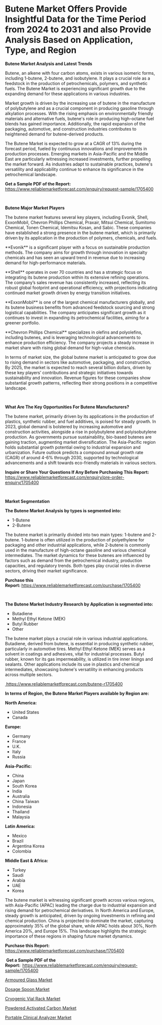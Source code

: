<p><h1>Butene Market Offers Provide Insightful Data for the Time Period from 2024 to 2031 and also Provide Analysis Based on Application, Type, and Region</h1></p><p><strong>Butene Market Analysis and Latest Trends</strong></p>
<p><p>Butene, an alkene with four carbon atoms, exists in various isomeric forms, including 1-butene, 2-butene, and isobutylene. It plays a crucial role as a feedstock in the production of petrochemicals, polymers, and synthetic fuels. The Butene Market is experiencing significant growth due to the expanding demand for these applications in various industries.</p><p>Market growth is driven by the increasing use of butene in the manufacture of polybutylene and as a crucial component in producing gasoline through alkylation processes. With the rising emphasis on environmentally friendly materials and alternative fuels, butene's role in producing high-octane fuel blends has gained importance. Additionally, the rapid expansion of the packaging, automotive, and construction industries contributes to heightened demand for butene-derived products.</p><p>The Butene Market is expected to grow at a CAGR of 13% during the forecast period, fueled by continuous innovations and improvements in production processes. Emerging markets in Asia-Pacific and the Middle East are particularly witnessing increased investments, further propelling the market forward. As industries adapt to sustainable practices, butene's versatility and applicability continue to enhance its significance in the petrochemical landscape.</p></p>
<p><strong>Get a Sample PDF of the Report:&nbsp;</strong> <a href="https://www.reliablemarketforecast.com/enquiry/request-sample/1705400?utm_campaign=1108&utm_medium=2&utm_source=Github&utm_content=ia&utm_term=07112024&utm_id=butene">https://www.reliablemarketforecast.com/enquiry/request-sample/1705400</a></p>
<p>&nbsp;</p>
<p><strong>Butene Major Market Players</strong></p>
<p><p>The butene market features several key players, including Evonik, Shell, ExxonMobil, Chevron Phillips Chemical, Praxair, Mitsui Chemical, Sumitomo Chemical, Tonen Chemical, Idemitsu Kosan, and Sabic. These companies have established a strong presence in the butene market, which is primarily driven by its application in the production of polymers, chemicals, and fuels.</p><p>**Evonik** is a significant player with a focus on sustainable production methods. The company aims for growth through innovation in specialty chemicals and has seen an upward trend in revenue due to increasing demand for high-performance materials. </p><p>**Shell** operates in over 70 countries and has a strategic focus on integrating its butene production within its extensive refining operations. The company’s sales revenue has consistently increased, reflecting its robust global footprint and operational efficiency, with projections indicating continued market growth driven by energy transition initiatives.</p><p>**ExxonMobil** is one of the largest chemical manufacturers globally, and its butene business benefits from advanced feedstock sourcing and strong logistical capabilities. The company anticipates significant growth as it continues to invest in expanding its petrochemical facilities, aiming for a greener portfolio.</p><p>**Chevron Phillips Chemical** specializes in olefins and polyolefins, including butenes, and is leveraging technological advancements to enhance production efficiency. The company projects a steady increase in market share with rising global demand for high-value chemicals.</p><p>In terms of market size, the global butene market is anticipated to grow due to rising demand in sectors like automotive, packaging, and construction. By 2025, the market is expected to reach several billion dollars, driven by these key players’ contributions and strategic initiatives towards sustainability and innovation. Revenue figures for these companies show substantial growth patterns, reflecting their strong positions in a competitive landscape.</p></p>
<p>&nbsp;</p>
<p><strong>What Are The Key Opportunities For Butene Manufacturers?</strong></p>
<p><p>The butene market, primarily driven by its applications in the production of plastics, synthetic rubber, and fuel additives, is poised for steady growth. In 2023, global demand is bolstered by increasing automotive and construction activities, alongside a rise in polybutylene and polyisobutylene production. As governments pursue sustainability, bio-based butenes are gaining traction, augmenting market diversification. The Asia-Pacific region holds substantial growth potential owing to industrial expansion and urbanization. Future outlook predicts a compound annual growth rate (CAGR) of around 4-6% through 2030, supported by technological advancements and a shift towards eco-friendly materials in various sectors.</p></p>
<p><strong>Inquire or Share Your Questions If Any Before Purchasing This Report:</strong> <a href="https://www.reliablemarketforecast.com/enquiry/pre-order-enquiry/1705400?utm_campaign=1108&utm_medium=2&utm_source=Github&utm_content=ia&utm_term=07112024&utm_id=butene">https://www.reliablemarketforecast.com/enquiry/pre-order-enquiry/1705400</a></p>
<p>&nbsp;</p>
<p><strong>Market Segmentation</strong></p>
<p><strong>The Butene Market Analysis by types is segmented into:</strong></p>
<p><ul><li>1-Butene</li><li>2-Butene</li></ul></p>
<p><p>The butene market is primarily divided into two main types: 1-butene and 2-butene. 1-butene is often utilized in the production of polyethylene for packaging and other industrial applications, while 2-butene is commonly used in the manufacture of high-octane gasoline and various chemical intermediates. The market dynamics for these butenes are influenced by factors such as demand from the petrochemical industry, production capacities, and regulatory trends. Both types play crucial roles in diverse sectors, driving their market significance.</p></p>
<p><strong>Purchase this Report:&nbsp;</strong><a href="https://www.reliablemarketforecast.com/purchase/1705400?utm_campaign=1108&utm_medium=2&utm_source=Github&utm_content=ia&utm_term=07112024&utm_id=butene">https://www.reliablemarketforecast.com/purchase/1705400</a></p>
<p>&nbsp;</p>
<p><strong>The Butene Market Industry Research by Application is segmented into:</strong></p>
<p><ul><li>Butadiene</li><li>Methyl Ethyl Ketone (MEK)</li><li>Butyl Rubber</li><li>Other</li></ul></p>
<p><p>The butene market plays a crucial role in various industrial applications. Butadiene, derived from butene, is essential in producing synthetic rubber, particularly in automotive tires. Methyl Ethyl Ketone (MEK) serves as a solvent in coatings and adhesives, vital for industrial processes. Butyl rubber, known for its gas impermeability, is utilized in tire inner linings and sealants. Other applications include its use in plastics and chemical intermediates, showcasing butene's versatility in enhancing products across multiple sectors.</p></p>
<p><a href="https://www.reliablemarketforecast.com/butene-r1705400?utm_campaign=1108&utm_medium=2&utm_source=Github&utm_content=ia&utm_term=07112024&utm_id=butene">&nbsp;https://www.reliablemarketforecast.com/butene-r1705400</a></p>
<p><strong>In terms of Region, the Butene Market Players available by Region are:</strong></p>
<p>
    <p> <strong> North America: </strong>
        <ul>
            <li>United States</li>
            <li>Canada</li>
        </ul>
        </p> 
    <p> <strong> Europe: </strong>
        <ul>
            <li>Germany</li>
            <li>France</li>
            <li>U.K.</li>
            <li>Italy</li>
            <li>Russia</li>
        </ul>
        </p> 
    <p> <strong> Asia-Pacific: </strong>
        <ul>
            <li>China</li>
            <li>Japan</li>
            <li>South Korea</li>
            <li>India</li>
            <li>Australia</li>
            <li>China Taiwan</li>
            <li>Indonesia</li>
            <li>Thailand</li>
            <li>Malaysia</li>
        </ul>
        </p> 
    <p> <strong> Latin America: </strong>
        <ul>
            <li>Mexico</li>
            <li>Brazil</li>
            <li>Argentina Korea</li>
            <li>Colombia</li>
        </ul>
        </p> 
    <p> <strong> Middle East & Africa: </strong>
        <ul>
            <li>Turkey</li>
            <li>Saudi</li>
            <li>Arabia</li>
            <li>UAE</li>
            <li>Korea</li>
        </ul>
    </p>
    </p>
<p><p>The butene market is witnessing significant growth across various regions, with Asia-Pacific (APAC) leading the charge due to industrial expansion and rising demand for petrochemical derivatives. In North America and Europe, steady growth is anticipated, driven by ongoing investments in refining and chemical production. China is projected to dominate the market, capturing approximately 35% of the global share, while APAC holds about 30%, North America 20%, and Europe 15%. This landscape highlights the strategic importance of these regions in shaping future market dynamics.</p></p>
<p><strong>Purchase this Report: </strong><a href="https://www.reliablemarketforecast.com/purchase/1705400?utm_campaign=1108&utm_medium=2&utm_source=Github&utm_content=ia&utm_term=07112024&utm_id=butene">https://www.reliablemarketforecast.com/purchase/1705400</a></p>
<p>&nbsp;<strong>Get a Sample PDF of the Report:&nbsp;&nbsp;</strong><a href="https://www.reliablemarketforecast.com/enquiry/request-sample/1705400?utm_campaign=1108&utm_medium=2&utm_source=Github&utm_content=ia&utm_term=07112024&utm_id=butene">https://www.reliablemarketforecast.com/enquiry/request-sample/1705400</a></p>
<p><strong></strong></p>
<p><p><a href="https://github.com/nekolalrclippo/Market-Research-Report-List-1/blob/main/armoured-glass-market.md?utm_campaign=1108&utm_medium=2&utm_source=Github&utm_content=ia&utm_term=07112024&utm_id=butene">Armoured Glass Market</a></p><p><a href="https://issuu.com/reportprime-2/docs/dosage-spoon-market-size-2030.pptx_db55568b01d3fe?utm_campaign=1108&utm_medium=2&utm_source=Github&utm_content=ia&utm_term=07112024&utm_id=butene">Dosage Spoon Market</a></p><p><a href="https://issuu.com/reportprime-2/docs/cryogenic-vial-rack-market-size-203_8573a6e6bace2b?utm_campaign=1108&utm_medium=2&utm_source=Github&utm_content=ia&utm_term=07112024&utm_id=butene">Cryogenic Vial Rack Market</a></p><p><a href="https://github.com/halkoitweden3/Market-Research-Report-List-1/blob/main/powdered-activated-carbon-market.md?utm_campaign=1108&utm_medium=2&utm_source=Github&utm_content=ia&utm_term=07112024&utm_id=butene">Powdered Activated Carbon Market</a></p><p><a href="https://issuu.com/reportprime-2/docs/portable-clinical-analyzer-market-s_bcfde8ce1a2c70?utm_campaign=1108&utm_medium=2&utm_source=Github&utm_content=ia&utm_term=07112024&utm_id=butene">Portable Clinical Analyzer Market</a></p></p>